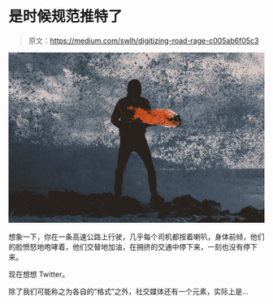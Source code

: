 # 是时候规范推特了

> 原文：<https://medium.com/swlh/digitizing-road-rage-c005ab6f05c3>

![](img/e24cbdb139a6546641437cf779649208.png)

想象一下，你在一条高速公路上行驶，几乎每个司机都按着喇叭，身体前倾，他们的脸愤怒地咆哮着，他们交替地加油，在拥挤的交通中停下来，一刻也没有停下来。

现在想想 Twitter。

除了我们可能称之为各自的“格式”之外，社交媒体还有一个元素，实际上是…